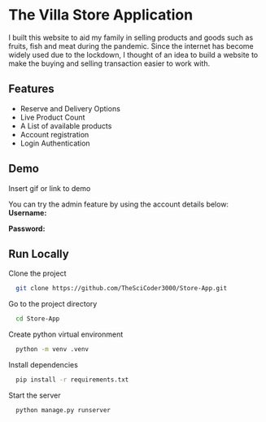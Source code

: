 
# The Villa Store Application

I built this website to aid my family in selling products and goods such as fruits, fish and meat during the pandemic. Since the internet has become widely used due to the lockdown, I thought of an idea to build a website to make the buying and selling transaction easier to work with.




## Features

- Reserve and Delivery Options
- Live Product Count
- A List of available products
- Account registration
- Login Authentication




## Demo

Insert gif or link to demo

You can try the admin feature by using the account details below:
**Username:** 

**Password:** 
## Run Locally

Clone the project

```bash
  git clone https://github.com/TheSciCoder3000/Store-App.git
```

Go to the project directory

```bash
  cd Store-App
```
Create python virtual environment

```bash
  python -m venv .venv
```
Install dependencies

```bash
  pip install -r requirements.txt
```

Start the server

```bash
  python manage.py runserver
```

